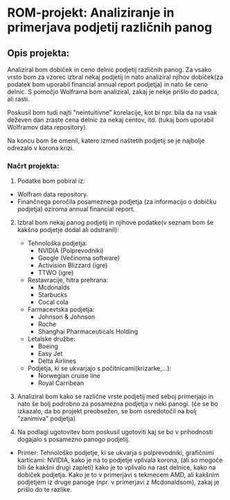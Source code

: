 # ROM-projekt: Analiziranje in primerjava podjetij različnih panog
## Opis projekta:
Analiziral bom dobiček in ceno delnic podjetij različnih panog.
Za vsako vrsto bom za vzorec izbral nekaj podjetij in nato analiziral njihov dobiček(za podatek bom uporabil financial annual report podjetja) in nato še ceno delnic. S pomočjo Wolframa bom analiziral, zakaj je nekje prišlo do padca, ali rasti.

Poskusil bom tudi najti "neintuitivne" korelacije, kot bi npr. bila da na vsak deževen dan zraste cena delnic za nekaj centov, itd. (tukaj bom uporabil Wolframov data repository).

Na koncu bom še omenil, katero izmed naštetih podjetij se je najbolje odrezalo v korona krizi.
### Načrt projekta:
1. Podatke bom pobiral iz: 
* Wolfram data repository.
* Finančnega poročila posameznega podjetja (za informacijo o dobičku podjetja) oziroma annual financial report.
2. Izbral bom nekaj panog podjetij in njihove podatke(v seznam bom še kakšno podjetje dodal ali odstranil): 
    * Tehnološka podjetja:
        * NVIDIA (Polprevodniki)
        * Google (Večinoma software)
        * Activision Blizzard (igre)
        * TTWO (igre)
    * Restavracije, hitra prehrana:
        * Mcdonalds
        * Starbucks
        * Cocal cola
    * Farmacevtska podjetja:
        * Johnson & Johnson
        * Roche
        * Shanghai Pharmaceuticals Holding
    * Letalske družbe:
        * Boeing
        * Easy Jet
        * Delta Airlines
    * Podjetja, ki se ukvarjajo s počitnicami(krizarke,...):
        * Norwegian cruise line
        * Royal Carribean
3. Analiziral bom kako se različne vrste podjetij med seboj primerjajo in nato še bolj podrobno za posamezna podjetja v neki panogi.
(če se bo izkazalo, da bo projekt preobsežen, se bom osredotočil na bolj "zanimiva" podjetja)

4. Na podlagi ugotovitev bom poskusil ugotoviti kaj se bo v prihodnosti dogajalo s posamezno panogo podjetij.

+ Primer: Tehnološko podjetje, ki se ukvarja s polprevodniki, grafičnimi karticami: NVIDIA, kako je na to podjetje vplivala korona, (ali so mogoče bili še kakšni drugi zapleti) kako je to vplivalo na rast delnice, kako na dobiček podjetja. Kako je to v primerjavi s tekmecem AMD, ali kakšnim podjetjem iz druge panoge (npr. v primerjavi z Mcdonaldsom), zakaj je prišlo do te razlike.

